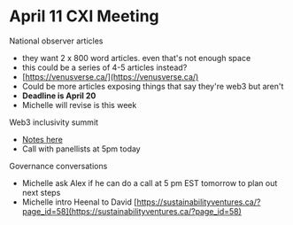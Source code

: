 
# April 11 CXI Meeting
National observer articles
- they want 2 x 800 word articles. even that's not enough space
- this could be a series of 4-5 articles instead?
- [https://venusverse.ca/](https://venusverse.ca/) 
- Could be more articles exposing things that say they're web3 but aren't
- **Deadline is April 20**
- Michelle will revise is this week

Web3 inclusivity summit
- [Notes here](https://app.clarity.so/superbenefit/notes/e78f615d-792a-4328-adf8-33ac41da4aaf)
- Call with panellists at 5pm today

Governance conversations
- Michelle ask Alex if he can do a call at 5 pm EST tomorrow to plan out next steps
- Michelle intro Heenal to David [https://sustainabilityventures.ca/?page_id=58](https://sustainabilityventures.ca/?page_id=58) 

